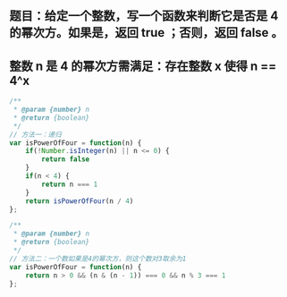 ## 题目：给定一个整数，写一个函数来判断它是否是 4 的幂次方。如果是，返回 true ；否则，返回 false 。
## 整数 n 是 4 的幂次方需满足：存在整数 x 使得 n == 4^x

```js
/**
 * @param {number} n
 * @return {boolean}
 */
// 方法一：递归
var isPowerOfFour = function(n) {
    if(!Number.isInteger(n) || n <= 0) {
        return false
    }
    if(n < 4) {
        return n === 1
    }
    return isPowerOfFour(n / 4)
};
```

```js
/**
 * @param {number} n
 * @return {boolean}
 */
// 方法二：一个数如果是4的幂次方，则这个数对3取余为1
var isPowerOfFour = function(n) {
    return n > 0 && (n & (n - 1)) === 0 && n % 3 === 1
};
```
